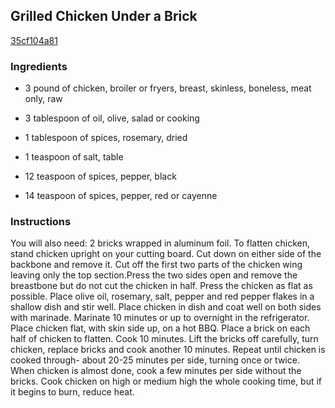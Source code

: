 ## Grilled Chicken Under a Brick

[35cf104a81](http://www.food.com/recipe/grilled-chicken-under-a-brick-215612)

### Ingredients

 - 3 pound of chicken, broiler or fryers, breast, skinless, boneless, meat only, raw

 - 3 tablespoon of oil, olive, salad or cooking

 - 1 tablespoon of spices, rosemary, dried

 - 1 teaspoon of salt, table

 - 12 teaspoon of spices, pepper, black

 - 14 teaspoon of spices, pepper, red or cayenne

### Instructions

You will also need: 2 bricks wrapped in aluminum foil. To flatten chicken, stand chicken upright on your cutting board. Cut down on either side of the backbone and remove it. Cut off the first two parts of the chicken wing leaving only the top section.Press the two sides open and remove the breastbone but do not cut the chicken in half. Press the chicken as flat as possible. Place olive oil, rosemary, salt, pepper and red pepper flakes in a shallow dish and stir well. Place chicken in dish and coat well on both sides with marinade. Marinate 10 minutes or up to overnight in the refrigerator. Place chicken flat, with skin side up, on a hot BBQ. Place a brick on each half of chicken to flatten. Cook 10 minutes. Lift the bricks off carefully, turn chicken, replace bricks and cook another 10 minutes. Repeat until chicken is cooked through- about 20-25 minutes per side, turning once or twice. When chicken is almost done, cook a few minutes per side without the bricks. Cook chicken on high or medium high the whole cooking time, but if it begins to burn, reduce heat.